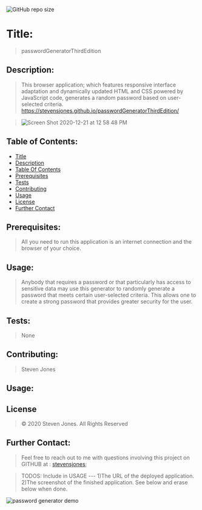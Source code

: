![GitHub repo size](https://img.shields.io/github/repo-size/stevensjones/passwordGeneratorThirdEdition)
# Title:
> passwordGeneratorThirdEdition
## Description: 
> This browser application; which features responsive interface adaptation and dynamically updated HTML and CSS powered by JavaScript code, generates a random password based on user-selected criteria.
> https://stevensjones.github.io/passwordGeneratorThirdEdition/

>![Screen Shot 2020-12-21 at 12 58 48 PM](https://user-images.githubusercontent.com/56704209/102817556-385cfd00-438d-11eb-820c-e9b32ba23671.png)

## Table of Contents:
- [Title](#Title)
- [Description](#Description)
- [Table Of Contents](#TableOfContents)
- [Prerequisites](#Prerequisites)
- [Tests](#Tests)
- [Contributing](#Contributing)
- [Usage](#Usage) 
- [License](#License)
- [Further Contact](#FurtherContact)
## Prerequisites:
> All you need to run this application is an internet connection and the browser of your choice.  
## Usage:
> Anybody that requires a password or that particularly has access to sensitive data may use this generator to randomly generate a password that meets certain user-selected criteria. This allows one to create a strong password that provides greater security for the user.  
## Tests:
> None
## Contributing:
> Steven Jones
## Usage:
> 
## License
> © 2020 Steven Jones. All Rights Reserved
## Further Contact:
> Feel free to reach out to me with questions involving this project on GITHUB at : [stevensjones](https://github.com/stevensjones);

> TODOS: Include in USAGE --- 1)The URL of the deployed application. 2)The screenshot of the finished application. See below and erase below when done.

![password generator demo](./Assets/03-javascript-homework-demo.png)


